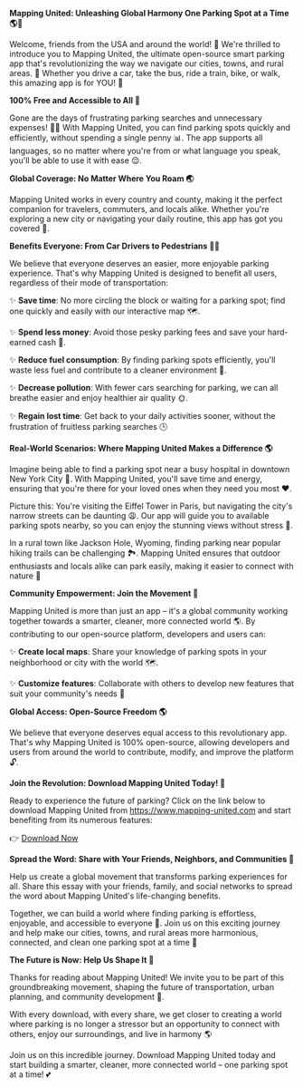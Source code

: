**Mapping United: Unleashing Global Harmony One Parking Spot at a Time 🌎💚**

Welcome, friends from the USA and around the world! 🌟 We're thrilled to introduce you to Mapping United, the ultimate open-source smart parking app that's revolutionizing the way we navigate our cities, towns, and rural areas. 📍 Whether you drive a car, take the bus, ride a train, bike, or walk, this amazing app is for YOU! 🤝

**100% Free and Accessible to All 💸**

Gone are the days of frustrating parking searches and unnecessary expenses! 🙅‍♂️ With Mapping United, you can find parking spots quickly and efficiently, without spending a single penny 📊. The app supports all languages, so no matter where you're from or what language you speak, you'll be able to use it with ease 😌.

**Global Coverage: No Matter Where You Roam 🌏**

Mapping United works in every country and county, making it the perfect companion for travelers, commuters, and locals alike. Whether you're exploring a new city or navigating your daily routine, this app has got you covered 🎉.

**Benefits Everyone: From Car Drivers to Pedestrians 🚗👣**

We believe that everyone deserves an easier, more enjoyable parking experience. That's why Mapping United is designed to benefit all users, regardless of their mode of transportation:

✨ **Save time**: No more circling the block or waiting for a parking spot; find one quickly and easily with our interactive map 🗺️.

✨ **Spend less money**: Avoid those pesky parking fees and save your hard-earned cash 💸.

✨ **Reduce fuel consumption**: By finding parking spots efficiently, you'll waste less fuel and contribute to a cleaner environment 🌿.

✨ **Decrease pollution**: With fewer cars searching for parking, we can all breathe easier and enjoy healthier air quality 🌞.

✨ **Regain lost time**: Get back to your daily activities sooner, without the frustration of fruitless parking searches 🕒

**Real-World Scenarios: Where Mapping United Makes a Difference 🌎**

Imagine being able to find a parking spot near a busy hospital in downtown New York City 🏥. With Mapping United, you'll save time and energy, ensuring that you're there for your loved ones when they need you most ❤️.

Picture this: You're visiting the Eiffel Tower in Paris, but navigating the city's narrow streets can be daunting 😩. Our app will guide you to available parking spots nearby, so you can enjoy the stunning views without stress 🌃.

In a rural town like Jackson Hole, Wyoming, finding parking near popular hiking trails can be challenging 🏞️. Mapping United ensures that outdoor enthusiasts and locals alike can park easily, making it easier to connect with nature 🌳

**Community Empowerment: Join the Movement 💪**

Mapping United is more than just an app – it's a global community working together towards a smarter, cleaner, more connected world 🌎. By contributing to our open-source platform, developers and users can:

✨ **Create local maps**: Share your knowledge of parking spots in your neighborhood or city with the world 🗺️.

✨ **Customize features**: Collaborate with others to develop new features that suit your community's needs 👥

**Global Access: Open-Source Freedom 🌎**

We believe that everyone deserves equal access to this revolutionary app. That's why Mapping United is 100% open-source, allowing developers and users from around the world to contribute, modify, and improve the platform 🔓.

**Join the Revolution: Download Mapping United Today! 🚀**

Ready to experience the future of parking? Click on the link below to download Mapping United from https://www.mapping-united.com and start benefiting from its numerous features:

👉 [Download Now](https://www.mapping-united.com)

**Spread the Word: Share with Your Friends, Neighbors, and Communities 🤩**

Help us create a global movement that transforms parking experiences for all. Share this essay with your friends, family, and social networks to spread the word about Mapping United's life-changing benefits.

Together, we can build a world where finding parking is effortless, enjoyable, and accessible to everyone 🌈. Join us on this exciting journey and help make our cities, towns, and rural areas more harmonious, connected, and clean one parking spot at a time 🔑

**The Future is Now: Help Us Shape It 💖**

Thanks for reading about Mapping United! We invite you to be part of this groundbreaking movement, shaping the future of transportation, urban planning, and community development 🌟.

With every download, with every share, we get closer to creating a world where parking is no longer a stressor but an opportunity to connect with others, enjoy our surroundings, and live in harmony 🌎

Join us on this incredible journey. Download Mapping United today and start building a smarter, cleaner, more connected world – one parking spot at a time! 💕